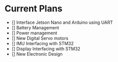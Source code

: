# Current Plans

- [] Interface Jetson Nano and Arduino using UART
- [] Battery Management
- [] Power management
- [] New Digital Servo motors
- [] IMU Interfacing with STM32
- [] Display Interfacing with STM32
- [] New Electronic Design
